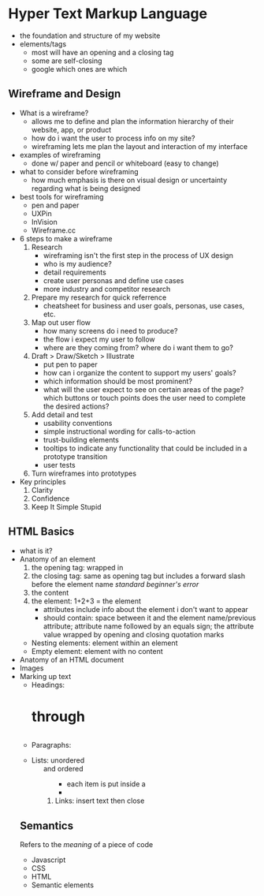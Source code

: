 # Hyper Text Markup Language
- the foundation and structure of my website
- elements/tags
    - most will have an opening and a closing tag
    - some are self-closing
    - google which ones are which
    
## Wireframe and Design
- What is a wireframe?
    - allows me to define and plan the information hierarchy of their website, app, or product
    - how do i want the user to process info on my site?
    - wireframing lets me plan the layout and interaction of my interface
- examples of wireframing
    - done w/ paper and pencil or whiteboard (easy to change)
- what to consider before wireframing
    - how much emphasis is there on visual design or uncertainty regarding what is being designed
- best tools for wireframing
    - pen and paper
    - UXPin
    - InVision
    - Wireframe.cc
- 6 steps to make a wireframe
    1. Research
        - wireframing isn't the first step in the process of UX design
        - who is my audience?
        - detail requirements
        - create user personas and define use cases
        - more industry and competitor research
    2. Prepare my research for quick referrence
        - cheatsheet for business and user goals, personas, use cases, etc.
    3. Map out user flow
        - how many screens do i need to produce?
        - the flow i expect my user to follow
        - where are they coming from? where do i want them to go?
    4. Draft > Draw/Sketch > Illustrate
        - put pen to paper
        - how can i organize the content to support my users' goals?
        - which information should be most prominent?
        - what will the user expect to see on certain areas of the page?
        which buttons or touch points does the user need to complete the desired actions?
    5. Add detail and test
        - usability conventions
        - simple instructional wording for calls-to-action
        - trust-building elements
        - tooltips to indicate any functionality that could be included in a prototype transition
        - user tests
    6. Turn wireframes into prototypes
- Key principles
    1. Clarity
    2. Confidence
    3. Keep It Simple Stupid

## HTML Basics
- what is it?
- Anatomy of an element
    1. the opening tag: wrapped in <opening and closing angle bracket>
    2. the closing tag: same as opening tag but includes a forward slash before the element name *standard beginner's error*
    3. the content
    4. the element: 1+2+3 = the element
        - attributes include info about the element i don't want to appear
        - should contain: space between it and the element name/previous attribute; attribute name followed by an equals sign; the attribute value wrapped by opening and closing quotation marks
    - Nesting elements: element within an element
    - Empty element: element with no content
- Anatomy of an HTML document
- Images
- Marking up text
    - Headings: <h1> through <h6>
    - Paragraphs: <p>
    - Lists: unordered <ul> and ordered <ol>
        - each item is put inside a <li>
    - Links: <a> insert text then close

## Semantics
Refers to the *meaning* of a piece of code
- Javascript
- CSS
- HTML
- Semantic elements